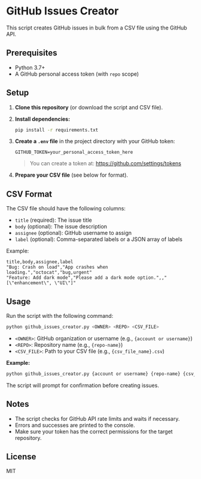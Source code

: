 # GitHub Issues Creator

This script creates GitHub issues in bulk from a CSV file using the GitHub API.

## Prerequisites

- Python 3.7+
- A GitHub personal access token (with `repo` scope)

## Setup

1. **Clone this repository** (or download the script and CSV file).

2. **Install dependencies:**

   ```bash
   pip install -r requirements.txt
   ```

3. **Create a `.env` file** in the project directory with your GitHub token:

   ```env
   GITHUB_TOKEN=your_personal_access_token_here
   ```

   > You can create a token at: https://github.com/settings/tokens

4. **Prepare your CSV file** (see below for format).

## CSV Format

The CSV file should have the following columns:

- `title` (required): The issue title
- `body` (optional): The issue description
- `assignee` (optional): GitHub username to assign
- `label` (optional): Comma-separated labels or a JSON array of labels

Example:

```csv
title,body,assignee,label
"Bug: Crash on load","App crashes when loading.","octocat","bug,urgent"
"Feature: Add dark mode","Please add a dark mode option.",,"[\"enhancement\", \"UI\"]"
```

## Usage

Run the script with the following command:

```bash
python github_issues_creator.py <OWNER> <REPO> <CSV_FILE>
```

- `<OWNER>`: GitHub organization or username (e.g., `{account or username}`)
- `<REPO>`: Repository name (e.g., `{repo-name}`)
- `<CSV_FILE>`: Path to your CSV file (e.g., `{csv_file_name}.csv`)

**Example:**

```bash
python github_issues_creator.py {account or username} {repo-name} {csv_file_name}.csv
```

The script will prompt for confirmation before creating issues.

## Notes

- The script checks for GitHub API rate limits and waits if necessary.
- Errors and successes are printed to the console.
- Make sure your token has the correct permissions for the target repository.

## License

MIT 